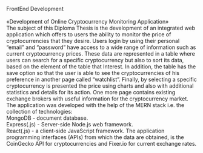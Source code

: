 FrontEnd Development
 <br />
 <br />
«Development of Online Cryptocurrency Monitoring Application»
 <br />
The subject of this Diploma Thesis is the development of an integrated web application which offers to users the ability to monitor the price of cryptocurrencies that they desire. Users login by using their personal “email” and “password” have access to a wide range of information such as current cryptocurrency prices. These data are represented in a table where users can search for a specific cryptocurrency but also to sort its data, based on the element of the table that Interest. In addition, the table has the save option so that the user is able to see the cryptocurrencies of his preference in another page called “watchlist”. Finally, by selecting a specific cryptocurrency is presented the price using charts and also with additional statistics and details for its action. One more page contains existing exchange brokers with useful information for the cryptocurrency market.
The application was developed with the help of the MERN stack i.e. the collection of technologies:
 <br />	MongoDB - document database.
 <br />	Express(.js) - Server-side Node.js web framework.
 <br />	React(.js) - a client-side JavaScript framework.
The application programming interfaces (APIs) from which the data are obtained, is the CoinGecko API for cryptocurrencies and Fixer.io for current exchange rates.

